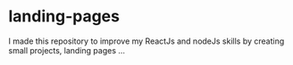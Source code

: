 # landing-pages

I made this repository to improve my ReactJs and nodeJs skills by creating small projects, landing pages ...

